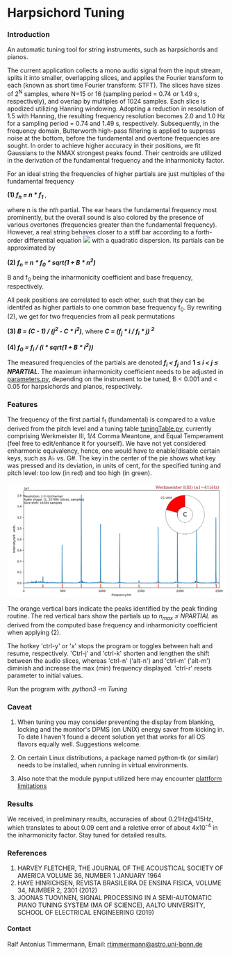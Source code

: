# Harpsichord Tuning

### Introduction
An automatic tuning tool for string instruments, such as harpsichords and 
pianos.

The current application collects a mono audio signal from the input stream,
splits it into smaller, overlapping slices, and applies the Fourier transform to
each (known as short time Fourier transform: STFT). The slices have sizes of
2<sup>N</sup> samples, where N=15 or 16 (sampling period = 0.74 or 1.49 s, 
respectively), and overlap by multiples of 1024 samples. Each slice is apodized 
utilizing Hanning windowing. Adopting a reduction in resolution of 1.5 with 
Hanning, the resulting frequency resolution becomes 2.0 and 1.0 Hz for 
a sampling period = 0.74 and 1.49 s, respectively. Subsequently, in the
frequency domain, Butterworth high-pass filtering is applied to suppress noise
at the bottom, before the fundamental and overtone frequencies are sought.
In order to achieve higher accuracy in their positions, we fit Gaussians to the
NMAX strongest peaks found. Their centroids are utilized in the derivation 
of the fundamental frequency and the inharmonicity factor.

For an ideal string the frequencies of higher partials are just multiples
of the fundamental frequency

**(1) <em>f<sub>n</sub> = n * f<sub>1</sub> </em>**, 

where n is the n<em>th</em> partial. 
The ear hears the fundamental frequency most prominently, 
but the overall sound is also colored by the presence of various overtones 
(frequencies greater than the fundamental frequency).
However, a real string behaves closer to a stiff bar according to a forth-order 
differential equation 
<img src="https://render.githubusercontent.com/render/math?math=\ddot y \propto {-y}\!\!''''">
with a quadratic dispersion. Its partials can be approximated by

**(2) <em>f<sub>n</sub> = n * f<sub>0</sub> * sqrt(1 + B * n<sup>2</sup>)</em>**

B and f<sub>0</sub> being the inharmonicity coefficient and base frequency, 
respectively. 

All peak positions are correlated to each other, such that they 
can be identifed as higher partials to one common base frequency f<sub>0</sub>. 
By rewriting (2), we get for two frequencies from all peak permutations

**(3) <em>B = (C - 1) / (j<sup>2</sup> - C * i<sup>2</sup>)</em>**, 
where 
**<em>C = (f<sub>j</sub> * i / f<sub>i</sub> * j) <sup>2</sup></em>**

**(4) <em>f<sub>0</sub> = f<sub>i</sub> / (i * sqrt(1 + B * i<sup>2</sup>))</em>**

The measured frequencies of the partials are denoted
**<em>f<sub>i</sub> < f<sub>j</sub></em>** and **1 &#8804;
<em>i < j &#8804; NPARTIAL</em>**. 
The maximum inharmonicity coefficient needs to be adjusted in
[parameters.py](https://github.com/Tamburasca/HarpsichordTuning/blob/master/Tuning/parameters.py), 
depending on the instrument to be tuned, B < 0.001 and < 0.05 for 
harpsichords and pianos, respectively.

### Features

The frequency of the first partial f<sub>1</sub> (fundamental) is 
compared to a value derived from the pitch level and a tuning table 
[tuningTable.py](https://github.com/Tamburasca/HarpsichordTuning/blob/master/Tuning/tuningTable.py), 
currently comprising Werkmeister III, 1/4 Comma Meantone, and Equal Temperament 
(feel free to edit/enhance it for yourself). We have not yet considered 
enharmonic equivalency, hence, one would have to enable/disable certain keys, 
such as A♭ vs. G#. The key in the center of the pie shows what key was 
pressed and its deviation, in units of cent, for the specified tuning and 
pitch level: too low (in red) and too high (in green).

![image info](./pictures/screenshot.png)

The orange vertical bars indicate the peaks identified by the peak 
finding routine. The red vertical bars show the partials up to 
<em>n<sub>max</sub> &#8804; NPARTIAL</em> as 
derived from the computed base frequency and inharmonicity coefficient 
when applying (2).

The hotkey 'ctrl-y' or 'x' stops the program or toggles between halt and 
resume, respectively. 'Ctrl-j' and 'ctrl-k' shorten and lengthen the shift 
between the audio slices, whereas 'ctrl-n' ('alt-n') and 'ctrl-m' ('alt-m') 
diminish and increase the max (min) frequency displayed. 'ctrl-r' resets 
parameter to initial values.
 
Run the program with: <em>python3 -m Tuning</em>

### Caveat

1) When tuning you may consider preventing the display from blanking, locking 
and the monitor's DPMS (on UNIX) energy saver from kicking in. To date I haven't 
found a decent solution yet that works for all OS flavors equally well. 
Suggestions welcome.

2) On certain Linux distributions, a package named python-tk (or similar) needs 
to be installed, when running in virtual environments.

3) Also note that the module pynput utilized here may encounter 
[plattform limitations](https://pynput.readthedocs.io/en/latest/limitations.html#)

### Results

We received, in preliminary results, accuracies of about 
0.21Hz@415Hz, which translates to about 0.09 cent and a reletive error of 
about 4x10<sup>-4</sup> in the inharmonicity factor. Stay tuned for detailed 
results.

### References

1) HARVEY FLETCHER, THE JOURNAL OF THE ACOUSTICAL SOCIETY OF AMERICA VOLUME 36,
NUMBER 1 JANUARY 1964
2) HAYE HINRICHSEN, REVISTA BRASILEIRA DE ENSINA FISICA, VOLUME 34, NUMBER 2,
2301 (2012)
3) JOONAS TUOVINEN, SIGNAL PROCESSING IN A SEMI-AUTOMATIC PIANO TUNING SYSTEM
(MA OF SCIENCE), AALTO UNIVERSITY, SCHOOL OF ELECTRICAL ENGINEERING (2019)

#### Contact

Ralf Antonius Timmermann, Email: rtimmermann@astro.uni-bonn.de